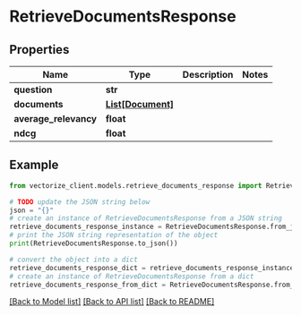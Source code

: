 # RetrieveDocumentsResponse


## Properties

Name | Type | Description | Notes
------------ | ------------- | ------------- | -------------
**question** | **str** |  | 
**documents** | [**List[Document]**](Document.md) |  | 
**average_relevancy** | **float** |  | 
**ndcg** | **float** |  | 

## Example

```python
from vectorize_client.models.retrieve_documents_response import RetrieveDocumentsResponse

# TODO update the JSON string below
json = "{}"
# create an instance of RetrieveDocumentsResponse from a JSON string
retrieve_documents_response_instance = RetrieveDocumentsResponse.from_json(json)
# print the JSON string representation of the object
print(RetrieveDocumentsResponse.to_json())

# convert the object into a dict
retrieve_documents_response_dict = retrieve_documents_response_instance.to_dict()
# create an instance of RetrieveDocumentsResponse from a dict
retrieve_documents_response_from_dict = RetrieveDocumentsResponse.from_dict(retrieve_documents_response_dict)
```
[[Back to Model list]](../README.md#documentation-for-models) [[Back to API list]](../README.md#documentation-for-api-endpoints) [[Back to README]](../README.md)


